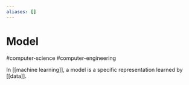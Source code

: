 ```yaml
---
aliases: []
---
```

# Model
#computer-science #computer-engineering 

In [[machine learning]], a model is a specific representation learned by [[data]].